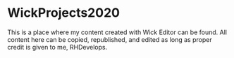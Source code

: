 # WickProjects2020
This is a place where my content created with Wick Editor can be found. All content here can be copied, republished, and edited as long as proper credit is given to me, RHDevelops.
